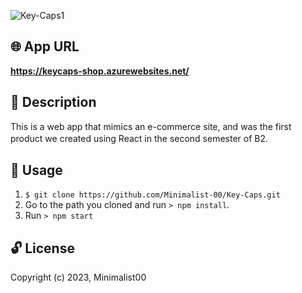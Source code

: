 ![Key-Caps1](https://user-images.githubusercontent.com/58283244/233913139-a6e71a99-4fe2-4152-aab1-5ff71576ce65.png)

## 🌐 App URL

**https://keycaps-shop.azurewebsites.net/**  

## 📄 Description

This is a web app that mimics an e-commerce site, and was the first product we created using React in the second semester of B2.
　
## 💬 Usage

1. `$ git clone https://github.com/Minimalist-00/Key-Caps.git`
2. Go to the path you cloned and run `> npm install`.
3. Run `> npm start`

## 🔓 License

Copyright (c) 2023, Minimalist00
